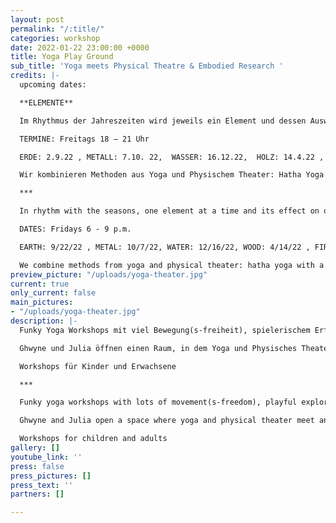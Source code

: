 ```yaml
---
layout: post
permalink: "/:title/"
categories: workshop
date: 2022-01-22 23:00:00 +0000
title: Yoga Play Ground
sub_title: 'Yoga meets Physical Theatre & Embodied Research '
credits: |-
  upcoming dates:

  **ELEMENTE**

  Im Rhythmus der Jahreszeiten wird jeweils ein Element und dessen Auswirkung auf unser System durch Bewegung, Kreativ-Techniken, Spiel und heilsame Entspannungsmethoden erforscht und Ausdruck verliehen.

  TERMINE: Freitags 18 – 21 Uhr

  ERDE: 2.9.22 , METALL: 7.10. 22,  WASSER: 16.12.22,  HOLZ: 14.4.22 ,  FEUER: 23.6.22

  Wir kombinieren Methoden aus Yoga und Physischem Theater: Hatha Yoga mit Schwerpunkt Meridianen zu den Elementen, Sound Healing, Entspannungstechniken, Ritualarbeit, Tanz- und Bewegungsimprovisation, Figurenarbeit durch körperliches Spiel, individuelles und gemeinschaftliches performatives Kreieren, Assoziative Schreibpraxis

  ***

  In rhythm with the seasons, one element at a time and its effect on our system is explored and expressed through movement, creative techniques, play and healing relaxation methods.

  DATES: Fridays 6 - 9 p.m.

  EARTH: 9/22/22 , METAL: 10/7/22, WATER: 12/16/22, WOOD: 4/14/22 , FIRE: 6/23/22.

  We combine methods from yoga and physical theater: hatha yoga with a focus on meridians to the elements, sound healing, relaxation techniques, ritual work, dance and movement improvisation, figure work through physical play, individual and collaborative performative creating, associative writing practice.
preview_picture: "/uploads/yoga-theater.jpg"
current: true
only_current: false
main_pictures:
- "/uploads/yoga-theater.jpg"
description: |-
  Funky Yoga Workshops mit viel Bewegung(s-freiheit), spielerischem Erforschen und gutem Durchatmen.  Die kreativen Zellen werden zum Fliegen gebracht und  die Füße dabei gut am Boden verwurzelt.

  Ghwyne und Julia öffnen einen Raum, in dem Yoga und Physisches Theater aufeinandertreffen und sich gegenseitig ergänzen und mit viel Leichtigkeit und Tiefe beflügeln.

  Workshops für Kinder und Erwachsene

  ***

  Funky yoga workshops with lots of movement(s-freedom), playful exploration and good breathing.  The creative cells are made to fly while keeping the feet well rooted to the ground.

  Ghwyne and Julia open a space where yoga and physical theater meet and complement each other, inspiring lightness and depth.

  Workshops for children and adults
gallery: []
youtube_link: ''
press: false
press_pictures: []
press_text: ''
partners: []

---
```

